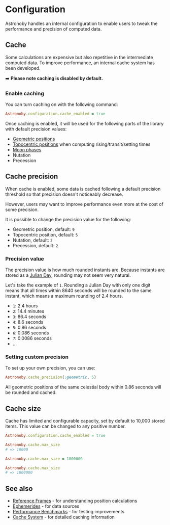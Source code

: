# Configuration

Astronoby handles an internal configuration to enable users to tweak the
performance and precision of computed data.

## Cache

Some calculations are expensive but also repetitive in the intermediate computed
data. To improve performance, an internal cache system has been developed.

➡️ **Please note caching is disabled by default.**

### Enable caching

You can turn caching on with the following command:

```rb
Astronoby.configuration.cache_enabled = true
```

Once caching is enabled, it will be used for the following parts of the library
with default precision values:
* [Geometric positions]
* [Topocentric positions] when computing rising/transit/setting times
* [Moon phases]
* Nutation
* Precession

## Cache precision

When cache is enabled, some data is cached following a default precision
threshold so that precision doesn't noticeably decrease.

However, users may want to improve performance even more at the cost of some
precision.

It is possible to change the precision value for the following:
* Geometric position, default: `9`
* Topocentric position, default: `5`
* Nutation, default: `2`
* Precession, default: `2`

### Precision value

The precision value is how much rounded instants are. Because instants are
stored as a [Julian Day], rounding may not seem very natural.

Let's take the example of `1`. Rounding a Julian Day with only one digit means
that all times within 8640 seconds will be rounded to the same instant, which
means a maximum rounding of 2.4 hours.

* `1`: 2.4 hours
* `2`: 14.4 minutes
* `3`: 86.4 seconds
* `4`: 8.6 seconds
* `5`: 0.86 seconds
* `6`: 0.086 seconds
* `7`: 0.0086 seconds
* ...

### Setting custom precision

To set up your own precision, you can use:

```rb
Astronoby.cache_precision(:geometric, 5)
```

All geometric positions of the same celestial body within 0.86 seconds will be
rounded and cached.

## Cache size

Cache has limited and configurable capacity, set by default to 10,000 stored
items. This value can be changed to any positive number.

```rb
Astronoby.configuration.cache_enabled = true

Astronoby.cache.max_size
# => 10000

Astronoby.cache.max_size = 1000000

Astronoby.cache.max_size
# => 1000000
```

[Geometric positions]: reference_frames.md#geometric
[Topocentric positions]: reference_frames.md#topocentric
[Moon phases]: moon_phases.md
[Julian Day]: https://en.wikipedia.org/wiki/Julian_day

## See also
- [Reference Frames](reference_frames.md) - for understanding position calculations
- [Ephemerides](ephem.md) - for data sources
- [Performance Benchmarks](benchmarks/README.md) - for testing improvements
- [Cache System](cache.md) - for detailed caching information
